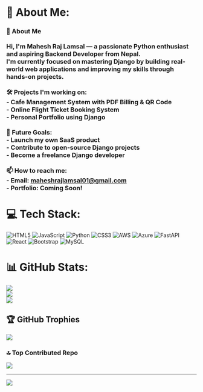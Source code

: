 # 💫 About Me:
### 👋 About Me<br><br>Hi, I'm **Mahesh Raj Lamsal** — a passionate Python enthusiast and aspiring **Backend Developer** from Nepal.  <br>I'm currently focused on mastering **Django** by building real-world web applications and improving my skills through hands-on projects.<br><br>🛠️ Projects I'm working on:<br>- Cafe Management System with PDF Billing & QR Code<br>- Online Flight Ticket Booking System<br>- Personal Portfolio using Django<br><br>🌱 Future Goals:<br>- Launch my own SaaS product<br>- Contribute to open-source Django projects<br>- Become a freelance Django developer<br><br>📫 How to reach me:  <br>- Email: maheshrajlamsal01@gmail.com   <br>- Portfolio: Coming Soon!<br>


# 💻 Tech Stack:
![HTML5](https://img.shields.io/badge/html5-%23E34F26.svg?style=for-the-badge&logo=html5&logoColor=white) ![JavaScript](https://img.shields.io/badge/javascript-%23323330.svg?style=for-the-badge&logo=javascript&logoColor=%23F7DF1E) ![Python](https://img.shields.io/badge/python-3670A0?style=for-the-badge&logo=python&logoColor=ffdd54) ![CSS3](https://img.shields.io/badge/css3-%231572B6.svg?style=for-the-badge&logo=css3&logoColor=white) ![AWS](https://img.shields.io/badge/AWS-%23FF9900.svg?style=for-the-badge&logo=amazon-aws&logoColor=white) ![Azure](https://img.shields.io/badge/azure-%230072C6.svg?style=for-the-badge&logo=microsoftazure&logoColor=white) ![FastAPI](https://img.shields.io/badge/FastAPI-005571?style=for-the-badge&logo=fastapi) ![React](https://img.shields.io/badge/react-%2320232a.svg?style=for-the-badge&logo=react&logoColor=%2361DAFB) ![Bootstrap](https://img.shields.io/badge/bootstrap-%238511FA.svg?style=for-the-badge&logo=bootstrap&logoColor=white) ![MySQL](https://img.shields.io/badge/mysql-4479A1.svg?style=for-the-badge&logo=mysql&logoColor=white)
# 📊 GitHub Stats:
![](https://github-readme-stats.vercel.app/api?username=Mahesh-179&theme=dark&hide_border=false&include_all_commits=true&count_private=false)<br/>
![](https://nirzak-streak-stats.vercel.app/?user=Mahesh-179&theme=dark&hide_border=false)<br/>
![](https://github-readme-stats.vercel.app/api/top-langs/?username=Mahesh-179&theme=dark&hide_border=false&include_all_commits=true&count_private=false&layout=compact)

## 🏆 GitHub Trophies
![](https://github-profile-trophy.vercel.app/?username=Mahesh-179&theme=radical&no-frame=false&no-bg=false&margin-w=4)

### 🔝 Top Contributed Repo
![](https://github-contributor-stats.vercel.app/api?username=Mahesh-179&limit=5&theme=dark&combine_all_yearly_contributions=true)

---
[![](https://visitcount.itsvg.in/api?id=Mahesh-179&icon=0&color=0)](https://visitcount.itsvg.in)

<!-- Proudly created with GPRM ( https://gprm.itsvg.in ) -->
